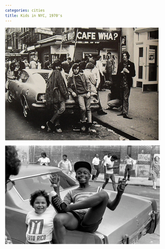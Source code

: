 ```yaml
---
categories: cities
title: Kids in NYC, 1970's
---
```


![nycteen](https://raw.githubusercontent.com/muneer78/muneer78.github.io/master/images/NYC7.jpg)

![nycteen2](https://raw.githubusercontent.com/muneer78/muneer78.github.io/master/images/nyc.png)


